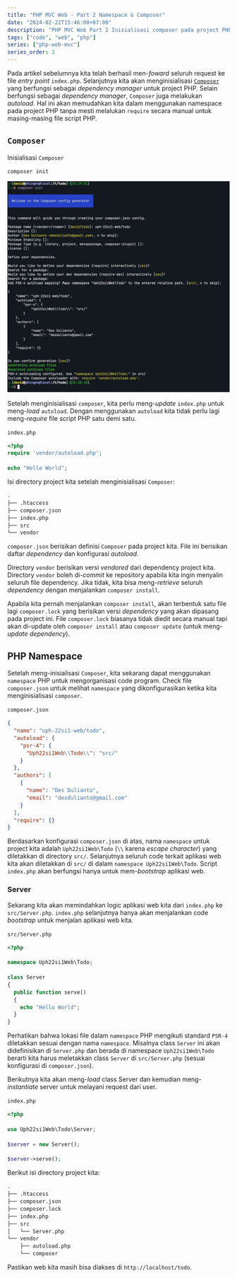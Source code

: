 ```yaml
---
title: "PHP MVC Web - Part 2 Namespace & Composer"
date: "2024-02-22T15:46:00+07:00"
description: "PHP MVC Web Part 2 Inisialisasi composer pada project PHP dan menggunakan namespace untuk struktur project"
tags: ["code", "web", "php"]
series: ["php-web-mvc"]
series_order: 2
---
```


Pada artikel sebelumnya kita telah berhasil men-_foward_ seluruh request ke
file _entry point_ `index.php`. Selanjutnya kita akan menginisialisasi
[`Composer`](https://getcomposer.org/) yang berfungsi sebagai _dependency
manager_ untuk project PHP. Selain berfungsi sebagai _dependency manager_,
`Composer` juga melakukan _autoload_. Hal ini akan memudahkan kita dalam
menggunakan namespace pada project PHP tanpa mesti melalukan `require`
secara manual untuk masing-masing file script PHP.

## `Composer`

Inisialisasi `Composer`

```sh
composer init
```

![Inisialisasi Composer](./composer-init.webp)

Setelah menginisialisasi `composer`, kita perlu meng-_update_ `index.php`
untuk meng-_load_ `autoload`. Dengan menggunakan `autoload` kita tidak perlu
lagi meng-_require_ file script PHP satu demi satu.

`index.php`

```php
<?php
require 'vendor/autoload.php';

echo "Hello World";
```

Isi directory project kita setelah menginisialisasi `Composer`:

```sh
.
├── .htaccess
├── composer.json
├── index.php
├── src
└── vendor
```

`composer.json` berisikan definisi `Composer` pada project kita. File ini berisikan
daftar _dependency_ dan konfigurasi _autoload_.

Directory `vendor` berisikan versi _vendored_ dari dependency project kita. Directory
`vendor` boleh di-_commit_ ke repository apabila kita ingin menyalin seluruh file
dependency. Jika tidak, kita bisa meng-_retrieve_ seluruh _dependency_ dengan
menjalankan `composer install`.

Apabila kita pernah menjalankan `composer install`, akan terbentuk satu file lagi
`composer.lock` yang berisikan versi _dependency_ yang akan dipasang pada project
ini. File `composer.lock` biasanya tidak diedit secara manual tapi akan
di-update oleh `composer install` atau `composer update` (untuk meng-_update_ _dependency_).

## PHP Namespace

Setelah meng-inisialisasi `Composer`, kita sekarang dapat menggunakan
`namespace` PHP untuk mengorganisasi code program. Check file `composer.json`
untuk melihat `namespace` yang dikonfigurasikan ketika kita menginisialisasi
`composer`.

`composer.json`

```json
{
  "name": "uph-22si1-web/todo",
  "autoload": {
    "psr-4": {
      "Uph22si1Web\\Todo\\": "src/"
    }
  },
  "authors": [
    {
      "name": "Des Dulianto",
      "email": "desdulianto@gmail.com"
    }
  ],
  "require": {}
}
```

Berdasarkan konfigurasi `composer.json` di atas, nama `namespace` untuk project kita
adalah `Uph22si1Web\Todo` (`\\` karena _escape character_) yang diletakkan di
directory `src/`. Selanjutnya seluruh code terkait aplikasi web kita akan diletakkan
di `src/` di dalam `namespace Uph22si1Web\Todo`. Script `index.php` akan berfungsi
hanya untuk mem-_bootstrap_ aplikasi web.

### Server

Sekarang kita akan memindahkan logic aplikasi web kita dari `index.php` ke `src/Server.php`.
`index.php` selanjutnya hanya akan menjalankan code _bootstrap_ untuk menjalan aplikasi
web kita.

`src/Server.php`

```php
<?php

namespace Uph22si1Web\Todo;

class Server
{
  public function serve()
  {
    echo "Hello World";
  }
}
```

Perhatikan bahwa lokasi file dalam `namespace` PHP mengikuti standard `PSR-4` diletakkan
sesuai dengan nama `namespace`. Misalnya class `Server` ini akan didefinisikan di
`Server.php` dan berada di namespace `Uph22si1Web\Todo` berarti kita harus meletakkan
class `Server` di `src/Server.php` (sesuai konfigurasi di `composer.json`).

Berikutnya kita akan meng-_load_ class Server dan kemudian meng-_instantiate_ server
untuk melayani request dari user.

`index.php`

```php
<?php

use Uph22si1Web\Todo\Server;

$server = new Server();

$server->serve();
```

Berikut isi directory project kita:

```sh
.
├── .htaccess
├── composer.json
├── composer.lock
├── index.php
├── src
│   └── Server.php
└── vendor
    ├── autoload.php
    └── composer
```

Pastikan web kita masih bisa diakses di `http://localhost/todo`.
